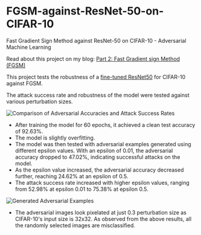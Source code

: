 # FGSM-against-ResNet-50-on-CIFAR-10
Fast Gradient Sign Method against ResNet-50 on CIFAR-10 - Adversarial Machine Learning

Read about this project on my blog: [Part 2: Fast Gradient sign Method (FGSM)](https://sidthoviti.com/part-2-fast-gradient-sign-method-fgsm/)

This project tests the robustness of a [fine-tuned ResNet50](https://sidthoviti.com/fine-tuning-resnet50-pretrained-on-imagenet-for-cifar-10/) for CIFAR-10 against FGSM.

The attack success rate and robustness of the model were tested against various perturbation sizes.

![Comparison of Adversarial Accuracies and Attack Success Rates](https://github.com/sidthoviti/FGSM-against-ResNet-50-on-CIFAR-10/assets/96778922/2e9a6e2e-a3f8-43eb-8a95-02f3738b149a)

* After training the model for 60 epochs, it achieved a clean test accuracy of 92.63%.
* The model is slightly overfitting.
* The model was then tested with adversarial examples generated using different epsilon values. With an epsilon of 0.01, the adversarial accuracy dropped to 47.02%, indicating successful attacks on the model.
* As the epsilon value increased, the adversarial accuracy decreased further, reaching 24.62% at an epsilon of 0.5.
* The attack success rate increased with higher epsilon values, ranging from 52.98% at epsilon 0.01 to 75.38% at epsilon 0.5.

![Generated Adversarial Examples](https://github.com/sidthoviti/FGSM-against-ResNet-50-on-CIFAR-10/assets/96778922/49798c05-9ea5-4915-9f58-1b2a0b665820)

* The adversarial images look pixelated at just 0.3 perturbation size as CIFAR-10's input size is 32x32. As observed from the above results, all the randomly selected images are misclassified.
